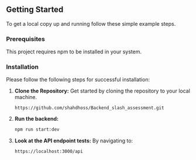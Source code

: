 ## Getting Started

To get a local copy up and running follow these simple example steps.

### Prerequisites

This project requires npm to be installed in your system.

### Installation

Please follow the following steps for successful installation:

1. **Clone the Repository:** Get started by cloning the repository to your local machine.

   ```
   https://github.com/shahdhoss/Backend_slash_assessment.git
   ```

2. **Run the backend:**

   ```sh
   npm run start:dev
   ```

3. **Look at the API endpoint tests:** By navigating to:

   ```sh
   https://localhost:3000/api
   ```
